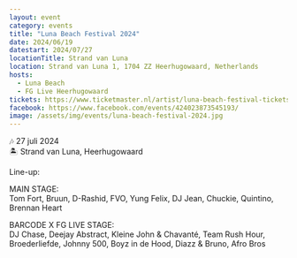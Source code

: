 ```yaml
---
layout: event
category: events
title: "Luna Beach Festival 2024"
date: 2024/06/19
datestart: 2024/07/27
locationTitle: Strand van Luna
location: Strand van Luna 1, 1704 ZZ Heerhugowaard, Netherlands
hosts:
  - Luna Beach
  - FG Live Heerhugowaard
tickets: https://www.ticketmaster.nl/artist/luna-beach-festival-tickets/1281293
facebook: https://www.facebook.com/events/424023873545193/
image: /assets/img/events/luna-beach-festival-2024.jpg
---
```


🎶 27 juli 2024  
🏝️ Strand van Luna, Heerhugowaard

Line-up:

MAIN STAGE:  
Tom Fort, Bruun, D-Rashid, FVO, Yung Felix, DJ Jean, Chuckie, Quintino, Brennan Heart

BARCODE X FG LIVE STAGE:  
DJ Chase, Deejay Abstract, Kleine John & Chavanté, Team Rush Hour, Broederliefde, Johnny 500, Boyz in de Hood, Diazz & Bruno, Afro Bros